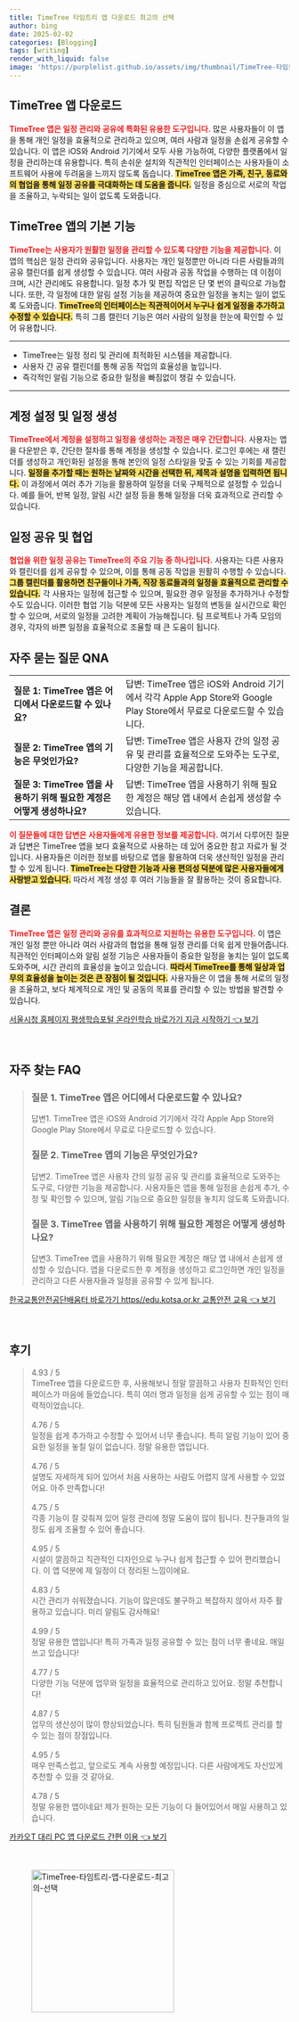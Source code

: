 ```yaml
---
title: TimeTree 타임트리 앱 다운로드 최고의 선택
author: bing
date: 2025-02-02
categories: [Blogging]
tags: [writing]
render_with_liquid: false
image: 'https://purplelist.github.io/assets/img/thumbnail/TimeTree-타임트리-앱-다운로드-최고의-선택.webp'
---
```



<h2 id='TimeTree_앱_다운로드'>TimeTree 앱 다운로드</h2>

<p><b><span style="color: #ee2323;">TimeTree 앱은 일정 관리와 공유에 특화된 유용한 도구입니다.</span></b> 많은 사용자들이 이 앱을 통해 개인 일정을 효율적으로 관리하고 있으며, 여러 사람과 일정을 손쉽게 공유할 수 있습니다. 이 앱은 iOS와 Android 기기에서 모두 사용 가능하여, 다양한 플랫폼에서 일정을 관리하는데 유용합니다. 특히 손쉬운 설치와 직관적인 인터페이스는 사용자들이 소프트웨어 사용에 두려움을 느끼지 않도록 돕습니다. <b><span style="background-color: #ffe066;">TimeTree 앱은 가족, 친구, 동료와의 협업을 통해 일정 공유를 극대화하는 데 도움을 줍니다.</span></b> 일정을 중심으로 서로의 작업을 조율하고, 누락되는 일이 없도록 도와줍니다.</p>

<h2 id='TimeTree_앱의_기본_기능'>TimeTree 앱의 기본 기능</h2>

<p><b><span style="color: #ee2323;">TimeTree는 사용자가 원활한 일정을 관리할 수 있도록 다양한 기능을 제공합니다.</span></b> 이 앱의 핵심은 일정 관리와 공유입니다. 사용자는 개인 일정뿐만 아니라 다른 사람들과의 공유 캘린더를 쉽게 생성할 수 있습니다. 여러 사람과 공동 작업을 수행하는 데 이점이 크며, 시간 관리에도 유용합니다. 일정 추가 및 편집 작업은 단 몇 번의 클릭으로 가능합니다. 또한, 각 일정에 대한 알림 설정 기능을 제공하여 중요한 일정을 놓치는 일이 없도록 도와줍니다. <b><span style="background-color: #ffe066;">TimeTree의 인터페이스는 직관적이어서 누구나 쉽게 일정을 추가하고 수정할 수 있습니다.</span></b> 특히 그룹 캘린더 기능은 여러 사람의 일정을 한눈에 확인할 수 있어 유용합니다.</p>

<hr />

<ul>
    <li>TimeTree는 일정 정리 및 관리에 최적화된 시스템을 제공합니다.</li>
    <li>사용자 간 공유 캘린더를 통해 공동 작업의 효율성을 높입니다.</li>
    <li>즉각적인 알림 기능으로 중요한 일정을 빠짐없이 챙길 수 있습니다.</li>
</ul>

<hr />

<h2 id='계정_설정_및_일정_생성'>계정 설정 및 일정 생성</h2>

<p><b><span style="color: #ee2323;">TimeTree에서 계정을 설정하고 일정을 생성하는 과정은 매우 간단합니다.</span></b> 사용자는 앱을 다운받은 후, 간단한 절차를 통해 계정을 생성할 수 있습니다. 로그인 후에는 새 캘린더를 생성하고 개인화된 설정을 통해 본인의 일정 스타일을 맞출 수 있는 기회를 제공합니다. <b><span style="background-color: #ffe066;">일정을 추가할 때는 원하는 날짜와 시간을 선택한 뒤, 제목과 설명을 입력하면 됩니다.</span></b> 이 과정에서 여러 추가 기능을 활용하여 일정을 더욱 구체적으로 설정할 수 있습니다. 예를 들어, 반복 일정, 알림 시간 설정 등을 통해 일정을 더욱 효과적으로 관리할 수 있습니다.</p>

<h2 id='일정_공유_및_협업'>일정 공유 및 협업</h2>

<p><b><span style="color: #ee2323;">협업을 위한 일정 공유는 TimeTree의 주요 기능 중 하나입니다.</span></b> 사용자는 다른 사용자와 캘린더를 쉽게 공유할 수 있으며, 이를 통해 공동 작업을 원활히 수행할 수 있습니다. <b><span style="background-color: #ffe066;">그룹 캘린더를 활용하면 친구들이나 가족, 직장 동료들과의 일정을 효율적으로 관리할 수 있습니다.</span></b> 각 사용자는 일정에 접근할 수 있으며, 필요한 경우 일정을 추가하거나 수정할 수도 있습니다. 이러한 협업 기능 덕분에 모든 사용자는 일정의 변동을 실시간으로 확인할 수 있으며, 서로의 일정을 고려한 계획이 가능해집니다. 팀 프로젝트나 가족 모임의 경우, 각자의 바쁜 일정을 효율적으로 조율할 때 큰 도움이 됩니다.</p>

<h2 id='자주_묻는_질문_QNA'>자주 묻는 질문 QNA</h2>

<table>
    <tr>
        <td><b>질문 1: TimeTree 앱은 어디에서 다운로드할 수 있나요?</b></td>
        <td>답변: TimeTree 앱은 iOS와 Android 기기에서 각각 Apple App Store와 Google Play Store에서 무료로 다운로드할 수 있습니다.</td>
    </tr>
    <tr>
        <td><b>질문 2: TimeTree 앱의 기능은 무엇인가요?</b></td>
        <td>답변: TimeTree 앱은 사용자 간의 일정 공유 및 관리를 효율적으로 도와주는 도구로, 다양한 기능을 제공합니다.</td>
    </tr>
    <tr>
        <td><b>질문 3: TimeTree 앱을 사용하기 위해 필요한 계정은 어떻게 생성하나요?</b></td>
        <td>답변: TimeTree 앱을 사용하기 위해 필요한 계정은 해당 앱 내에서 손쉽게 생성할 수 있습니다.</td>
    </tr>
</table>

<p><b><span style="color: #ee2323;">이 질문들에 대한 답변은 사용자들에게 유용한 정보를 제공합니다.</span></b> 여기서 다루어진 질문과 답변은 TimeTree 앱을 보다 효율적으로 사용하는 데 있어 중요한 참고 자료가 될 것입니다. 사용자들은 이러한 정보를 바탕으로 앱을 활용하여 더욱 생산적인 일정을 관리할 수 있게 됩니다. <b><span style="background-color: #ffe066;">TimeTree는 다양한 기능과 사용 편의성 덕분에 많은 사용자들에게 사랑받고 있습니다.</span></b> 따라서 계정 생성 후 여러 기능들을 잘 활용하는 것이 중요합니다.</p>

<h2 id='결론'>결론</h2>

<p><b><span style="color: #ee2323;">TimeTree 앱은 일정 관리와 공유를 효과적으로 지원하는 유용한 도구입니다.</span></b> 이 앱은 개인 일정 뿐만 아니라 여러 사람과의 협업을 통해 일정 관리를 더욱 쉽게 만들어줍니다. 직관적인 인터페이스와 알림 설정 기능은 사용자들이 중요한 일정을 놓치는 일이 없도록 도와주며, 시간 관리의 효율성을 높이고 있습니다. <b><span style="background-color: #ffe066;">따라서 TimeTree를 통해 일상과 업무의 효율성을 높이는 것은 큰 장점이 될 것입니다.</span></b> 사용자들은 이 앱을 통해 서로의 일정을 조율하고, 보다 체계적으로 개인 및 공동의 목표를 관리할 수 있는 방법을 발견할 수 있습니다.</p>


<p><a class="click-button" title="서울시청 홈페이지 평생학습포털 온라인학습 바로가기 지금 시작하기" href="https://purplelist.github.io/posts/%EC%84%9C%EC%9A%B8%EC%8B%9C%EC%B2%AD-%ED%99%88%ED%8E%98%EC%9D%B4%EC%A7%80-%ED%8F%89%EC%83%9D%ED%95%99%EC%8A%B5%ED%8F%AC%ED%84%B8-%EC%98%A8%EB%9D%BC%EC%9D%B8%ED%95%99%EC%8A%B5-%EB%B0%94%EB%A1%9C%EA%B0%80%EA%B8%B0-%EC%A7%80%EA%B8%88-%EC%8B%9C%EC%9E%91%ED%95%98%EA%B8%B0/" rel="dofollow">서울시청 홈페이지 평생학습포털 온라인학습 바로가기 지금 시작하기 👈 보기</a></p><br>
<h2 id='자주_찾는_FAQ'>자주 찾는 FAQ</h2>
<div itemscope="" itemtype="https://schema.org/FAQPage"> 
<blockquote> 
<div itemscope="" itemprop="mainEntity" itemtype="https://schema.org/Question"> 
<h3 itemprop="name">질문 1. TimeTree 앱은 어디에서 다운로드할 수 있나요?</h3> 
<div itemscope="" itemprop="acceptedAnswer" itemtype="https://schema.org/Answer"> 
<span itemprop="text"> 
<p>답변1. TimeTree 앱은 iOS와 Android 기기에서 각각 Apple App Store와 Google Play Store에서 무료로 다운로드할 수 있습니다.</p> 
</span> 
</div> 
</div> 
<div itemscope="" itemprop="mainEntity" itemtype="https://schema.org/Question"> 
<h3 itemprop="name">질문 2. TimeTree 앱의 기능은 무엇인가요?</h3> 
<div itemscope="" itemprop="acceptedAnswer" itemtype="https://schema.org/Answer"> 
<span itemprop="text"> 
<p>답변2. TimeTree 앱은 사용자 간의 일정 공유 및 관리를 효율적으로 도와주는 도구로, 다양한 기능을 제공합니다. 사용자들은 앱을 통해 일정을 손쉽게 추가, 수정 및 확인할 수 있으며, 알림 기능으로 중요한 일정을 놓치지 않도록 도와줍니다.</p> 
</span> 
</div> 
</div> 
<div itemscope="" itemprop="mainEntity" itemtype="https://schema.org/Question"> 
<h3 itemprop="name">질문 3. TimeTree 앱을 사용하기 위해 필요한 계정은 어떻게 생성하나요?</h3> 
<div itemscope="" itemprop="acceptedAnswer" itemtype="https://schema.org/Answer"> 
<span itemprop="text"> 
<p>답변3. TimeTree 앱을 사용하기 위해 필요한 계정은 해당 앱 내에서 손쉽게 생성할 수 있습니다. 앱을 다운로드한 후 계정을 생성하고 로그인하면 개인 일정을 관리하고 다른 사용자들과 일정을 공유할 수 있게 됩니다.</p> 
</span> 
</div> 
</div> 
</blockquote> 
</div>
<p><a class="click-button" title="한국교통안전공단배움터 바로가기 https//edu.kotsa.or.kr 교통안전 교육" href="https://purplelist.github.io/posts/%ED%95%9C%EA%B5%AD%EA%B5%90%ED%86%B5%EC%95%88%EC%A0%84%EA%B3%B5%EB%8B%A8%EB%B0%B0%EC%9B%80%ED%84%B0-%EB%B0%94%EB%A1%9C%EA%B0%80%EA%B8%B0-httpsedu.kotsa.or.kr-%EA%B5%90%ED%86%B5%EC%95%88%EC%A0%84-%EA%B5%90%EC%9C%A1/" rel="dofollow">한국교통안전공단배움터 바로가기 https//edu.kotsa.or.kr 교통안전 교육 👈 보기</a></p><br>
<h2 id='후기'>후기</h2>
<div itemscope itemtype="https://schema.org/Product">
  <blockquote>
  <div itemprop="review" itemscope itemtype="https://schema.org/Review">
      <div itemprop="reviewRating" itemscope itemtype="https://schema.org/Rating"> <span itemprop="ratingValue">4.93</span> / <span itemprop="bestRating">5</span> </div>
      <span itemprop="reviewBody">TimeTree 앱을 다운로드한 후, 사용해보니 정말 깔끔하고 사용자 친화적인 인터페이스가 마음에 들었습니다. 특히 여러 명과 일정을 쉽게 공유할 수 있는 점이 매력적이었습니다.</span>
  </div>
  <br>
  <div itemprop="review" itemscope itemtype="https://schema.org/Review">
      <div itemprop="reviewRating" itemscope itemtype="https://schema.org/Rating"> <span itemprop="ratingValue">4.76</span> / <span itemprop="bestRating">5</span> </div>
      <span itemprop="reviewBody">일정을 쉽게 추가하고 수정할 수 있어서 너무 좋습니다. 특히 알림 기능이 있어 중요한 일정을 놓칠 일이 없습니다. 정말 유용한 앱입니다.</span>
  </div>
  <br>
  <div itemprop="review" itemscope itemtype="https://schema.org/Review">
      <div itemprop="reviewRating" itemscope itemtype="https://schema.org/Rating"> <span itemprop="ratingValue">4.76</span> / <span itemprop="bestRating">5</span> </div>
      <span itemprop="reviewBody">설명도 자세하게 되어 있어서 처음 사용하는 사람도 어렵지 않게 사용할 수 있었어요. 아주 만족합니다!</span>
  </div>
  <br>
  <div itemprop="review" itemscope itemtype="https://schema.org/Review">
      <div itemprop="reviewRating" itemscope itemtype="https://schema.org/Rating"> <span itemprop="ratingValue">4.75</span> / <span itemprop="bestRating">5</span> </div>
      <span itemprop="reviewBody">각종 기능이 잘 갖춰져 있어 일정 관리에 정말 도움이 많이 됩니다. 친구들과의 일정도 쉽게 조율할 수 있어 좋습니다.</span>
  </div>
  <br>
  <div itemprop="review" itemscope itemtype="https://schema.org/Review">
      <div itemprop="reviewRating" itemscope itemtype="https://schema.org/Rating"> <span itemprop="ratingValue">4.95</span> / <span itemprop="bestRating">5</span> </div>
      <span itemprop="reviewBody">시설이 깔끔하고 직관적인 디자인으로 누구나 쉽게 접근할 수 있어 편리했습니다. 이 앱 덕분에 제 일정이 더 정리된 느낌이에요.</span>
  </div>
  <br>
  <div itemprop="review" itemscope itemtype="https://schema.org/Review">
      <div itemprop="reviewRating" itemscope itemtype="https://schema.org/Rating"> <span itemprop="ratingValue">4.83</span> / <span itemprop="bestRating">5</span> </div>
      <span itemprop="reviewBody">시간 관리가 쉬워졌습니다. 기능이 많은데도 불구하고 복잡하지 않아서 자주 활용하고 있습니다. 미리 알림도 감사해요!</span>
  </div>
  <br>
  <div itemprop="review" itemscope itemtype="https://schema.org/Review">
      <div itemprop="reviewRating" itemscope itemtype="https://schema.org/Rating"> <span itemprop="ratingValue">4.99</span> / <span itemprop="bestRating">5</span> </div>
      <span itemprop="reviewBody">정말 유용한 앱입니다! 특히 가족과 일정 공유할 수 있는 점이 너무 좋네요. 매일 쓰고 있습니다!</span>
  </div>
  <br>
  <div itemprop="review" itemscope itemtype="https://schema.org/Review">
      <div itemprop="reviewRating" itemscope itemtype="https://schema.org/Rating"> <span itemprop="ratingValue">4.77</span> / <span itemprop="bestRating">5</span> </div>
      <span itemprop="reviewBody">다양한 기능 덕분에 업무와 일정을 효율적으로 관리하고 있어요. 정말 추천합니다!</span>
  </div>
  <br>
  <div itemprop="review" itemscope itemtype="https://schema.org/Review">
      <div itemprop="reviewRating" itemscope itemtype="https://schema.org/Rating"> <span itemprop="ratingValue">4.87</span> / <span itemprop="bestRating">5</span> </div>
      <span itemprop="reviewBody">업무의 생산성이 많이 향상되었습니다. 특히 팀원들과 함께 프로젝트 관리를 할 수 있는 점이 장점입니다.</span>
  </div>
  <br>
  <div itemprop="review" itemscope itemtype="https://schema.org/Review">
      <div itemprop="reviewRating" itemscope itemtype="https://schema.org/Rating"> <span itemprop="ratingValue">4.95</span> / <span itemprop="bestRating">5</span> </div>
      <span itemprop="reviewBody">매우 만족스럽고, 앞으로도 계속 사용할 예정입니다. 다른 사람에게도 자신있게 추천할 수 있을 것 같아요.</span>
  </div>
  <br>
  <div itemprop="review" itemscope itemtype="https://schema.org/Review">
      <div itemprop="reviewRating" itemscope itemtype="https://schema.org/Rating"> <span itemprop="ratingValue">4.78</span> / <span itemprop="bestRating">5</span> </div>
      <span itemprop="reviewBody">정말 유용한 앱이네요! 제가 원하는 모든 기능이 다 들어있어서 매일 사용하고 있습니다.</span>
  </div>
  </blockquote>
</div>
<p><a class="click-button" title="카카오T 대리 PC 앱 다운로드 간편 이용" href="https://purplelist.github.io/posts/%EC%B9%B4%EC%B9%B4%EC%98%A4T-%EB%8C%80%EB%A6%AC-PC-%EC%95%B1-%EB%8B%A4%EC%9A%B4%EB%A1%9C%EB%93%9C-%EA%B0%84%ED%8E%B8-%EC%9D%B4%EC%9A%A9/" rel="dofollow">카카오T 대리 PC 앱 다운로드 간편 이용 👈 보기</a></p><br>
<figure class="image"><img src="https://purplelist.github.io/assets/img/thumbnail/TimeTree-타임트리-앱-다운로드-최고의-선택.webp" alt="TimeTree-타임트리-앱-다운로드-최고의-선택" width="256" height="256"></figure>